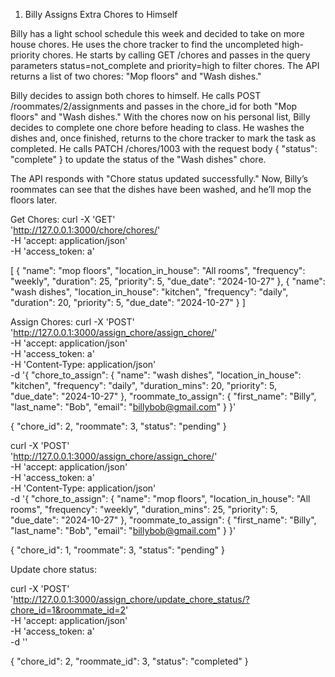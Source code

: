 
1. Billy Assigns Extra Chores to Himself

Billy has a light school schedule this week and decided to take on more house chores. He uses the chore tracker to find the uncompleted high-priority chores. He starts by calling GET /chores and passes in the query parameters status=not_complete and priority=high to filter chores. The API returns a list of two chores: "Mop floors" and "Wash dishes."

Billy decides to assign both chores to himself. He calls POST /roommates/2/assignments and passes in the chore_id for both "Mop floors" and "Wash dishes." With the chores now on his personal list, Billy decides to complete one chore before heading to class. He washes the dishes and, once finished, returns to the chore tracker to mark the task as completed. He calls PATCH /chores/1003 with the request body { "status": "complete" } to update the status of the "Wash dishes" chore.

The API responds with "Chore status updated successfully." Now, Billy’s roommates can see that the dishes have been washed, and he’ll mop the floors later.

Get Chores:
curl -X 'GET' \
  'http://127.0.0.1:3000/chore/chores/' \
  -H 'accept: application/json' \
  -H 'access_token: a'

[
  {
    "name": "mop floors",
    "location_in_house": "All rooms",
    "frequency": "weekly",
    "duration": 25,
    "priority": 5,
    "due_date": "2024-10-27"
  },
  {
    "name": "wash dishes",
    "location_in_house": "kitchen",
    "frequency": "daily",
    "duration": 20,
    "priority": 5,
    "due_date": "2024-10-27"
  }
]

Assign Chores:
curl -X 'POST' \
  'http://127.0.0.1:3000/assign_chore/assign_chore/' \
  -H 'accept: application/json' \
  -H 'access_token: a' \
  -H 'Content-Type: application/json' \
  -d '{
  "chore_to_assign": {
    "name": "wash dishes",
    "location_in_house": "kitchen",
    "frequency": "daily",
    "duration_mins": 20,
    "priority": 5,
    "due_date": "2024-10-27"
  },
  "roommate_to_assign": {
    "first_name": "Billy",
    "last_name": "Bob",
    "email": "billybob@gmail.com"
  }
}'

{
  "chore_id": 2,
  "roommate": 3,
  "status": "pending"
}

curl -X 'POST' \
  'http://127.0.0.1:3000/assign_chore/assign_chore/' \
  -H 'accept: application/json' \
  -H 'access_token: a' \
  -H 'Content-Type: application/json' \
  -d '{
  "chore_to_assign": {
    "name": "mop floors",
    "location_in_house": "All rooms",
    "frequency": "weekly",
    "duration_mins": 25,
    "priority": 5,
    "due_date": "2024-10-27"
  },
  "roommate_to_assign": {
    "first_name": "Billy",
    "last_name": "Bob",
    "email": "billybob@gmail.com"
  }
}'

{
  "chore_id": 1,
  "roommate": 3,
  "status": "pending"
}


Update chore status:

curl -X 'POST' \
  'http://127.0.0.1:3000/assign_chore/update_chore_status/?chore_id=1&roommate_id=2' \
  -H 'accept: application/json' \
  -H 'access_token: a' \
  -d ''

{
  "chore_id": 2,
  "roommate_id": 3,
  "status": "completed"
}

